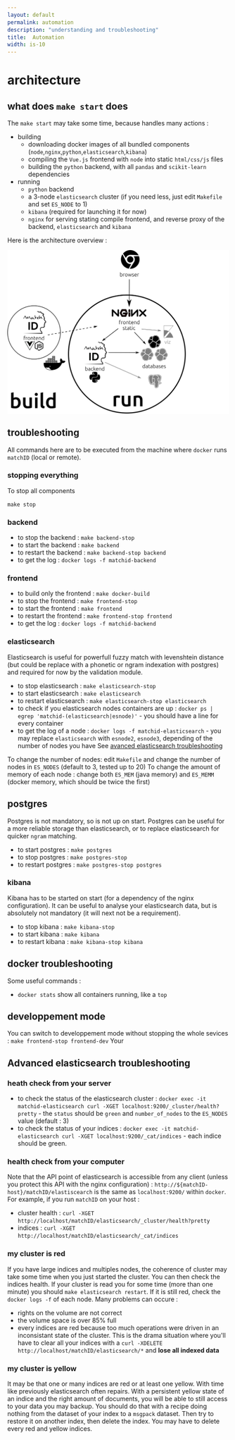 ```yaml
---
layout: default
permalink: automation
description: "understanding and troubleshooting"
title:  Automation
width: is-10
---
```


# architecture
## what does `make start` does
The `make start` may take some time, because handles many actions : 

- building
  - downloading docker images of all bundled components (`node`,`nginx`,`python`,`elasticsearch`,`kibana`)
  - compiling the `Vue.js` frontend with `node` into static `html/css/js` files
  - building the `python` backend, with all `pandas` and `scikit-learn` dependencies
- running
  - `python` backend
  - a 3-node `elasticsearch` cluster (if you need less, just edit `Makefile` and set `ES_NODE` to 1)
  -  `kibana` (required for launching it for now)
  - `nginx` for serving stating compile frontend, and reverse proxy of the backend, `elasticsearch` and `kibana`

Here is the architecture overview :
<div class="columns is-centered">
<img class="column is-half is-narrow" src="assets/images/matchid_architecture.png" alt="matchID architecture">                                                                                                                             </div>

## troubleshooting
All commands here are to be executed from the machine where `docker` runs `matchID` (local or remote).

### stopping everything
To stop all components
```
make stop
```
### backend
- to stop the backend : `make backend-stop`
- to start the backend : `make backend`
- to restart the backend : `make backend-stop backend`
- to get the log : `docker logs -f matchid-backend`

### frontend
- to build only the frontend : `make docker-build`
- to stop the frontend : `make frontend-stop`
- to start the frontend : `make frontend`
- to restart the frontend : `make frontend-stop frontend` 
- to get the log : `docker logs -f matchid-backend`


### elasticsearch
Elasticsearch is useful for powerfull fuzzy match with levenshtein distance (but could be replace with a phonetic or ngram indexation with postgres) and required for now by the validation module.
- to stop elasticsearch : `make elasticsearch-stop`
- to start elasticsearch : `make elasticsearch`
- to restart elasticsearch : `make elasticsearch-stop elasticsearch`
- to check if you elasticsearch nodes containers are up : `docker ps | egrep 'matchid-(elasticsearch|esnode)'` - you should have a line for every container
- to get the log of a node : `docker logs -f matchid-elasticsearch` - you may replace `elasticsearch` with `esnode2`, `esnode3`, depending of the number of nodes you have
See [avanced elasticsearch troubleshooting](#avanced-elasticearch-troubleshooting)

To change the number of nodes: edit `Makefile` and change the number of nodes in `ES_NODES` (default to 3, tested up to 20)
To change the amount of memory of each node : change both `ES_MEM` (java memory) and `ES_MEMM` (docker memory, which should be twice the first)

## postgres
Postgres is not mandatory, so is not up on start. Postgres can be useful for a more reliable storage than elasticsearch, or to replace elasticsearch for quicker `ngram` matching.
- to start postgres : `make postgres`
- to stop postgres : `make postgres-stop`
- to restart postgres : `make postgres-stop postgres`

### kibana
Kibana has to be started on start (for a dependency of the nginx configuration). It can be useful to analyse your elasticsearch data, but is absolutely not mandatory (it will next not be a requirement).
- to stop kibana : `make kibana-stop`
- to start kibana : `make kibana`
- to restart kibana : `make kibana-stop kibana`

## docker troubleshooting
Some useful commands : 
- `docker stats` show all containers running, like a `top`

## developpement mode
You can switch to developpement mode without stopping the whole sevices : `make frontend-stop frontend-dev`
Your

## Advanced elasticsearch troubleshooting

### heath check from your server
- to check the status of the elasticsearch cluster : `docker exec -it matchid-elasticsearch curl -XGET localhost:9200/_cluster/health?pretty` - the `status` should be `green` and `number_of_nodes` to the `ES_NODES` value (default : 3)
- to check the status of your indices : `docker exec -it matchid-elasticsearch curl -XGET localhost:9200/_cat/indices` - each indice should be green.

### health check from your computer
Note that the API point of elasticsearch is accessible from any client (unless you protect this API with the nginx configuration) : `http://${matchID-host}/matchID/elastiscearch` is the same as `localhost:9200/` within `docker`. For example, if you run `matchID` on your host :
- cluster health : `curl -XGET http://localhost/matchID/elasticsearch/_cluster/health?pretty`
- indices : `curl -XGET http://localhost/matchID/elasticsearch/_cat/indices`

### my cluster is red
If you have large indices and multiples nodes, the coherence of cluster may take some time when you just started the cluster.
You can then check the indices health.
If your cluster is read you for some time (more than one minute) you should `make elasticsearch restart`.
If it is still red, check the `docker logs -f` of each node.
Many problems can occure :
- rights on the volume are not correct
- the volume space is over 85% full
- every indices are red because too much operations were driven in an inconsistant state of the cluster. This is the drama situation where you'll have to clear all your indices with a `curl -XDELETE http://localhost/matchID/elasticsearch/*` and **lose all indexed data**

### my cluster is yellow
It may be that one or many indices are red or at least one yellow.
With time like previously elasticsearch often repairs. 
With a persistent yellow state of an indice and the right amount of documents, you will be able to still access to your data you may backup. You should do that with a recipe doing nothing from the dataset of your index to a `msgpack` dataset. Then try to restore it on another index, then delete the index.
You may have to delete every red and yellow indices.








